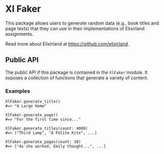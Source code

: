 # Xl Faker
This package allows users to generate random data (e.g., book titles and page texts) that they can use in their implementations of Elixirland assignments.

Read more about Elixirland at https://github.com/elixirland.

## Public API
The public API if this package is contained in the `XlFaker` module. It exposes a collection of functions that generate a variety of content.

### Examples

```
XlFaker.generate_title()
#=> "A Large Home"

XlFaker.generate_page()
#=> "For the first time since..."

XlFaker.generate_titles(count: 4000)
#=> ["Third Lamp", "A Polite Kite", ...]

XlFaker.generate_pages(count: 10)
#=> ["As she worked, Emily thought...", ...]
```
